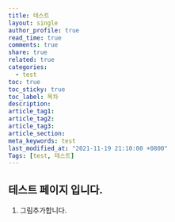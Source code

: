```yaml
---
title: 테스트
layout: single
author_profile: true
read_time: true
comments: true
share: true
related: true
categories:
  - test
toc: true
toc_sticky: true
toc_label: 목차
description:
article_tag1:
article_tag2:
article_tag3:
article_section:
meta_keywords: test
last_modified_at: "2021-11-19 21:10:00 +0800"
Tags: [test, 테스트]
---
```


## 테스트 페이지 입니다.

1. 그림추가합니다.
